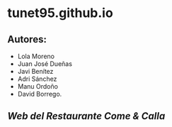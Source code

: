 # tunet95.github.io

## Autores: 
* Lola Moreno 
* Juan José Dueñas
* Javi Benítez 
* Adri Sánchez
* Manu Ordoño  
* David Borrego.

## *Web del Restaurante Come & Calla*
